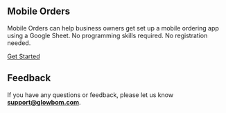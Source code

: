 ## Mobile Orders

Mobile Orders can help business owners get set up a mobile ordering app using a Google Sheet. No programming skills required. No registration needed.

[Get Started](https://glowbom.com/store/)

## Feedback

If you have any questions or feedback, please let us know **support@glowbom.com**.
